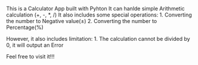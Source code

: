 This is a Calculator App built with Pyhton 
  It can hanlde simple Arithmetic calculation (+, -, *, /)
  It  also includes some special operations: 
    1. Converting the number to Negative value(±)
    2. Converting the number to Percentage(%)

  However, it also includes limitation:
    1. The calculation cannot be divided by 0, it will output an Error
    

Feel free to visit it!!!
